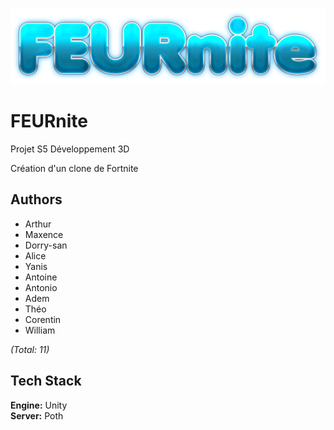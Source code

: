![alt text](logo.png)

# FEURnite

Projet S5 Développement 3D

Création d'un clone de Fortnite

## Authors

- Arthur
- Maxence
- Dorry-san
- Alice
- Yanis
- Antoine
- Antonio
- Adem
- Théo
- Corentin
- William

*(Total: 11)*

## Tech Stack

**Engine:** Unity  
**Server:** Poth

